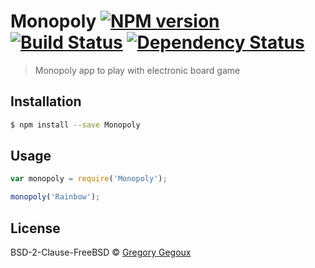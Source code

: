 # Monopoly [![NPM version][npm-image]][npm-url] [![Build Status][travis-image]][travis-url] [![Dependency Status][daviddm-image]][daviddm-url]
> Monopoly app to play with electronic board game

## Installation

```sh
$ npm install --save Monopoly
```

## Usage

```js
var monopoly = require('Monopoly');

monopoly('Rainbow');
```
## License

BSD-2-Clause-FreeBSD © [Gregory Gegoux](http://gregwebdev.com)


[npm-image]: https://badge.fury.io/js/Monopoly.svg
[npm-url]: https://npmjs.org/package/Monopoly
[travis-image]: https://travis-ci.org/gregory911/Monopoly.svg?branch=master
[travis-url]: https://travis-ci.org/gregory911/Monopoly
[daviddm-image]: https://david-dm.org/gregory911/Monopoly.svg?theme=shields.io
[daviddm-url]: https://david-dm.org/gregory911/Monopoly
